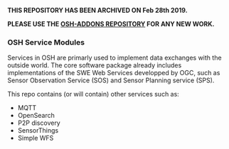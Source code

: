 **THIS REPOSITORY HAS BEEN ARCHIVED ON Feb 28th 2019.**

**PLEASE USE THE [OSH-ADDONS REPOSITORY](https://github.com/opensensorhub/osh-addons) FOR ANY NEW WORK.**

### OSH Service Modules

Services in OSH are primarly used to implement data exchanges with the outside world. The core software package already includes implementations of the SWE Web Services developped by OGC, such as Sensor Observation Service (SOS) and Sensor Planning service (SPS).

This repo contains (or will contain) other services such as:

  - MQTT
  - OpenSearch
  - P2P discovery
  - SensorThings
  - Simple WFS
